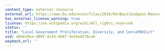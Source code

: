 ```yaml
---
content_type: external-resource
external_url: https://www.bu.edu/econ/files/2016/04/BazziGudgeon_Manuscript.pdf
has_external_license_warning: true
license: https://en.wikipedia.org/wiki/All_rights_reserved
status: ''
title: "Local Government Proliferation, Diversity, and Con\uFB02ict"
uid: a8de39ee-d09f-4c44-9d87-3e54a4578ce6
wayback_url: ''
---
```

